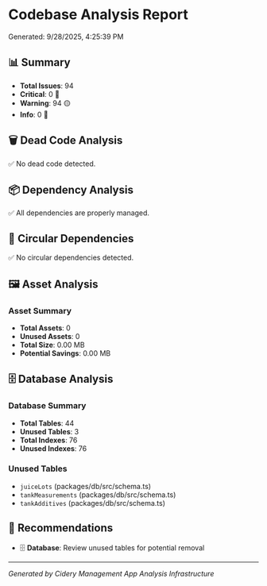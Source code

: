 # Codebase Analysis Report

Generated: 9/28/2025, 4:25:39 PM

## 📊 Summary

- **Total Issues**: 94
- **Critical**: 0 🔴
- **Warning**: 94 🟡
- **Info**: 0 🔵

## 🗑️ Dead Code Analysis

✅ No dead code detected.

## 📦 Dependency Analysis

✅ All dependencies are properly managed.

## 🔄 Circular Dependencies

✅ No circular dependencies detected.

## 🖼️ Asset Analysis

### Asset Summary

- **Total Assets**: 0
- **Unused Assets**: 0
- **Total Size**: 0.00 MB
- **Potential Savings**: 0.00 MB



## 🗄️ Database Analysis

### Database Summary

- **Total Tables**: 44
- **Unused Tables**: 3
- **Total Indexes**: 76
- **Unused Indexes**: 76

### Unused Tables

- `juiceLots` (packages/db/src/schema.ts)
- `tankMeasurements` (packages/db/src/schema.ts)
- `tankAdditives` (packages/db/src/schema.ts)



## 🎯 Recommendations

- 🗄️ **Database**: Review unused tables for potential removal

---
*Generated by Cidery Management App Analysis Infrastructure*
